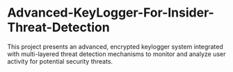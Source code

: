 # Advanced-KeyLogger-For-Insider-Threat-Detection
This project presents an advanced, encrypted keylogger system integrated with multi-layered threat detection mechanisms to monitor and analyze user activity for potential security threats.
